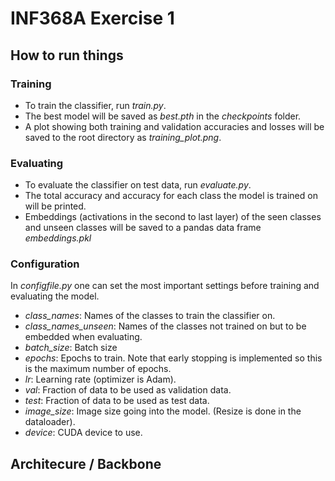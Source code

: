 # INF368A Exercise 1

## How to run things
### Training
- To train the classifier, run *train.py*.
- The best model will be saved as *best.pth* in the *checkpoints* folder. 
- A plot showing both training and validation accuracies and losses will be saved to the root directory as *training_plot.png*.

### Evaluating
- To evaluate the classifier on test data, run *evaluate.py*.
- The total accuracy and accuracy for each class the model is trained on will be printed.
- Embeddings (activations in the second to last layer) of the seen classes and unseen classes will be saved to a pandas data frame *embeddings.pkl*

### Configuration
In *configfile.py* one can set the most important settings before training and evaluating the model.

- *class_names*: Names of the classes to train the classifier on.
- *class_names_unseen*: Names of the classes not trained on but to be embedded when evaluating.
- *batch_size*: Batch size
- *epochs*: Epochs to train. Note that early stopping is implemented so this is the maximum number of epochs.
- *lr*: Learning rate (optimizer is Adam).
- *val*: Fraction of data to be used as validation data.
- *test*: Fraction of data to be used as test data.
- *image_size*: Image size going into the model. (Resize is done in the dataloader).
- *device*: CUDA device to use.

## Architecure / Backbone



